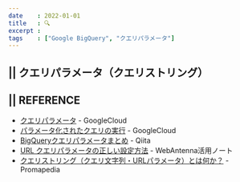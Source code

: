 ```yaml
---
date    : 2022-01-01
title   : 🔍 
excerpt : 
tags    : ["Google BigQuery", "クエリパラメータ"]
---
```


## || クエリパラメータ（クエリストリング）


## || REFERENCE
- [クエリパラメータ](https://cloud.google.com/bigquery/docs/reference/standard-sql/lexical?hl=ja#query_parameters) - GoogleCloud
- [パラメータ化されたクエリの実行](https://cloud.google.com/bigquery/docs/parameterized-queries?hl=ja) - GoogleCloud
- [BigQueryクエリパラメータまとめ](https://qiita.com/damassima/items/899c00935594b60c4020) - Qiita
- [URL クエリパラメータの正しい設定方法](https://help.webantenna.info/8821/) - WebAntenna活用ノート
- [クエリストリング（クエリ文字列・URLパラメータ）とは何か？](https://ssaits.jp/promapedia/technology/query-string.html) - Promapedia
